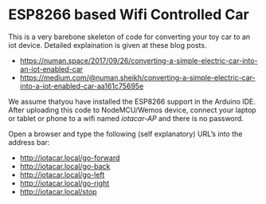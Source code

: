 # ESP8266 based Wifi Controlled Car
This is a very barebone skeleton of code for converting your toy car to an iot device. 
Detailed explaination is given at these blog posts. 
- https://numan.space/2017/09/26/converting-a-simple-electric-car-into-an-iot-enabled-car
- https://medium.com/@numan.sheikh/converting-a-simple-electric-car-into-a-iot-enabled-car-aa161c75695e

We assume thatyou have installed the ESP8266 support in the Arduino IDE.
After uploading this code to NodeMCU/Wemos device, connect your laptop or tablet or phone to a wifi named *iotacar-AP* and there is no password. 

Open a browser and type the following (self explanatory) URL’s into the address bar:

- http://iotacar.local/go-forward
- http://iotacar.local/go-back
- http://iotacar.local/go-left
- http://iotacar.local/go-right
- http://iotacar.local/stop
